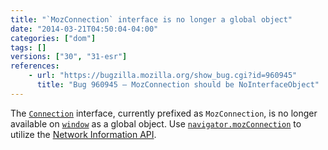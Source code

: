 ```yaml
---
title: "`MozConnection` interface is no longer a global object"
date: "2014-03-21T04:50:04-04:00"
categories: ["dom"]
tags: []
versions: ["30", "31-esr"]
references:
    - url: "https://bugzilla.mozilla.org/show_bug.cgi?id=960945"
      title: "Bug 960945 – MozConnection should be NoInterfaceObject"
---
```

The [`Connection`](https://developer.mozilla.org/docs/Web/API/Connection) interface, currently prefixed as `MozConnection`, is no longer available on [`window`](https://developer.mozilla.org/docs/Web/API/window) as a global object. Use [`navigator.mozConnection`](https://developer.mozilla.org/docs/Web/API/navigator.mozConnection) to utilize the [Network Information API](https://developer.mozilla.org/docs/Web/API/Network_Information_API).
